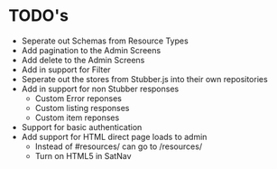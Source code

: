 TODO's
======

  * Seperate out Schemas from Resource Types
  * Add pagination to the Admin Screens
  * Add delete to the Admin Screens
  * Add in support for Filter
  * Seperate out the stores from Stubber.js into their own repositories
  * Add in support for non Stubber responses
    * Custom Error reponses
    * Custom listing responses
    * Custom item reponses
  * Support for basic authentication
  * Add support for HTML direct page loads to admin
    * Instead of #resources/ can go to /resources/
    * Turn on HTML5 in SatNav